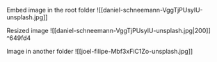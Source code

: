 
Embed image in the root folder 
![[daniel-schneemann-VggTjPUsylU-unsplash.jpg]]


Resized image
![[daniel-schneemann-VggTjPUsylU-unsplash.jpg|200]] ^649fd4

Image in another folder
![[joel-filipe-Mbf3xFiC1Zo-unsplash.jpg]]
